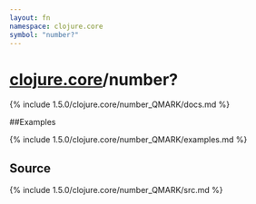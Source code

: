 ```yaml
---
layout: fn
namespace: clojure.core
symbol: "number?"
---
```


# [clojure.core](../)/number?

{% include 1.5.0/clojure.core/number_QMARK/docs.md %}

##Examples

{% include 1.5.0/clojure.core/number_QMARK/examples.md %}
## Source
{% include 1.5.0/clojure.core/number_QMARK/src.md %}

